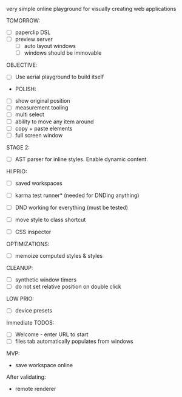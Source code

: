 very simple online playground for visually creating web applications

TOMORROW:

- [ ] paperclip DSL
- [ ] preview server
  - [ ] auto layout windows
  - [ ] windows should be immovable

OBJECTIVE:

- [ ] Use aerial playground to build itself

- POLISH:

- [ ] show original position
- [ ] measurement tooling
- [ ] multi select
- [ ] ability to move any item around
- [ ] copy + paste elements
- [ ] full screen window

STAGE 2:

- [ ] AST parser for inline styles. Enable dynamic content.


HI PRIO:

- [ ] saved workspaces
- [ ] karma test runner* (needed for DNDing anything)

- [ ] DND working for everything (must be tested)
- [ ] move style to class shortcut
- [ ] CSS inspector


OPTIMIZATIONS:

- [ ] memoize computed styles & styles

CLEANUP:

- [ ] synthetic window timers
- [ ] do not set relative position on double click

LOW PRIO:

- [ ] device presets

Immediate TODOS:

- [ ] Welcome - enter URL to start
- [ ] files tab automatically populates from windows

MVP:

- save workspace online

After validating:

- remote renderer
